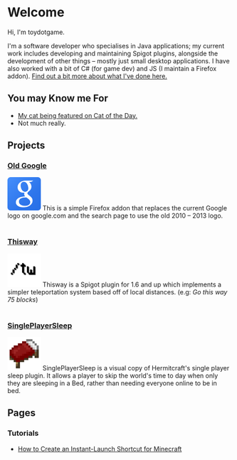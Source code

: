 # Welcome
Hi, I'm toydotgame.

I'm a software developer who specialises in Java applications; my current work includes developing and maintaining Spigot plugins, alongside the development of other things – mostly just small desktop applications. I have also worked with a bit of C# (for game dev) and JS (I maintain a Firefox addon). [Find out a bit more about what I've done here.](pages/about.html)

## You may Know me For
* [My cat being featured on Cat of the Day.](http://catoftheday.com/archive/2020/March/18.html)
* Not much really.

## Projects
### [Old Google](https://addons.mozilla.org/en-GB/firefox/addon/old-google/)
<img src="assets/images/old-google.png" width="75" id="inline" /> This is a simple Firefox addon that replaces the current Google logo on google.com and the search page to use the old 2010 – 2013 logo.
<br><br>
### [Thisway](https://spigotmc.org/resources/thisway.87115/)
<img src="assets/images/Thisway_Rounded.png" width="75" id="inline" /> Thisway is a Spigot plugin for 1.6 and up which implements a simpler teleportation system based off of local distances. (e.g: _Go this way 75 blocks_)
<br><br>
### [SinglePlayerSleep](https://www.spigotmc.org/resources/singleplayersleep.91195/)
<img src="assets/images/Bed.png" width="75" id="inline" /> SinglePlayerSleep is a visual copy of Hermitcraft's single player sleep plugin. It allows a player to skip the world's time to day when only they are sleeping in a Bed, rather than needing everyone online to be in bed.
<br>

## Pages
### Tutorials
* [How to Create an Instant-Launch Shortcut for Minecraft](pages/tutorials/instantMinecraft.html)

